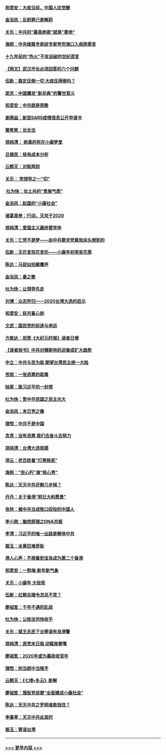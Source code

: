 #### [祝君安：大疫当前，中国人应觉醒](../pages/nsc993/n11821946.md?t=01271011) 
#### [金浴凤：反躬罪己是解药](../pages/nsc993/n11820280.md?t=01271011) 
#### [关乐：中共的“最高绝密”就是“要命”](../pages/nsc993/n11816946.md?t=01271011) 
#### [海网：中央维稳专家组专家夸完海口入病房感言](../pages/nsc993/n11815138.md?t=01271011) 
#### [十九年前的“伪火”不攻自破的世纪谎言](../pages/nsc993/n11813238.md?t=01271011) 
#### [【网文】武汉市长必须回答的六个问题](../pages/nsc993/n11813848.md?t=01271011) 
#### [伍新：稳定压倒一切 大疫压得倒吗？](../pages/nsc993/n11812634.md?t=01271011) 
#### [梁京：中国爆发“新非典”的警世意义](../pages/nsc993/n11812554.md?t=01271011) 
#### [祝君安：中共就是邪教](../pages/nsc993/n11812431.md?t=01271011) 
#### [谢燕益：新型SARS疫情信息公开申请书](../pages/nsc993/n11808840.md?t=01271011) 
#### [蜀笑笑：论合法](../pages/nsc993/n11808064.md?t=01271011) 
#### [郑纯清： 她真的死在小康梦里](../pages/nsc993/n11806623.md?t=01271011) 
#### [吕锡民：核电成本分析](../pages/nsc993/n11806284.md?t=01271011) 
#### [云鹤天：对联两则](../pages/nsc993/n11805957.md?t=01271011) 
#### [关乐： 党领导之一“切”](../pages/nsc993/n11804505.md?t=01271011) 
#### [ 吐为快：论土共的“贵族气质”](../pages/nsc993/n11804490.md?t=01271011) 
#### [金浴凤：赵国的“小康社会”](../pages/nsc993/n11804452.md?t=01271011) 
#### [诸葛高参：行动，灭共于2020](../pages/nsc993/n11804120.md?t=01271011) 
#### [郑纯清：爱国主义最终要党命](../pages/nsc993/n11802197.md?t=01271011) 
#### [关乐：亡党不是梦——由中共要求党章放床头想到的](../pages/nsc993/n11802156.md?t=01271011) 
#### [伍新：无花言现花言形——小康年初哭吴花燕](../pages/nsc993/n11800044.md?t=01271011) 
#### [陈达：马屁似拍颠覆声](../pages/nsc993/n11800010.md?t=01271011) 
#### [金浴凤：春之歌](../pages/nsc993/n11797687.md?t=01271011) 
#### [吐为快：让领导先走](../pages/nsc993/n11797512.md?t=01271011) 
#### [刘博：众志所归——2020台湾大选的启示](../pages/nsc993/n11796878.md?t=01271011) 
#### [祝君安：妖共畜心剖](../pages/nsc993/n11794273.md?t=01271011) 
#### [文武：国民党的前途与命运](../pages/nsc993/n11794198.md?t=01271011) 
#### [方能达：祝贺《大纪元时报》读者日增](../pages/nsc993/n11793807.md?t=01271011) 
#### [【读者投书】中共对穆斯林的迫害成扩大趋势](../pages/nsc993/n11791371.md?t=01271011) 
#### [中立：中共与民为敌 期望台湾民主统一大陆](../pages/nsc993/n11790392.md?t=01271011) 
#### [苦胆：一张选票的距离](../pages/nsc993/n11788914.md?t=01271011) 
#### [陆客：致习近平的一封信](../pages/nsc993/n11788867.md?t=01271011) 
#### [吐为快：贺中华民国之民主光大](../pages/nsc993/n11788618.md?t=01271011) 
#### [金浴凤：末日党之像](../pages/nsc993/n11787475.md?t=01271011) 
#### [理悟：中共不是中国](../pages/nsc993/n11787463.md?t=01271011) 
#### [念贲：没有选票  我们去奋斗去努力](../pages/nsc993/n11787398.md?t=01271011) 
#### [郑纯清：台湾大选观感](../pages/nsc993/n11786210.md?t=01271011) 
#### [项云：老百姓看“打黑除恶”](../pages/nsc993/n11785398.md?t=01271011) 
#### [海网：“空心朽”演“核心秀”](../pages/nsc993/n11783874.md?t=01271011) 
#### [陈达：天灭中共还剩几步棋？](../pages/nsc993/n11783719.md?t=01271011) 
#### [丹丹：关于香港“明日大屿愿景”](../pages/nsc993/n11783273.md?t=01271011) 
#### [张林：被中共当成牲口奴役的中国人](../pages/nsc993/n11782397.md?t=01271011) 
#### [李小刚：脑控原理之DNA共振](../pages/nsc993/n11780962.md?t=01271011) 
#### [李清：习近平的唯一出路是解体中共](../pages/nsc993/n11780866.md?t=01271011) 
#### [振玉：炎黄巨难奇耻](../pages/nsc993/n11779632.md?t=01271011) 
#### [港人心声：不想看到宝岛成为第二个香港](../pages/nsc993/n11778817.md?t=01271011) 
#### [祝君安：一剪梅‧新年新气象](../pages/nsc993/n11776340.md?t=01271011) 
#### [关乐：小康年 大役现](../pages/nsc993/n11774213.md?t=01271011) 
#### [伍新：红朝总理令怎总不灵？](../pages/nsc993/n11770813.md?t=01271011) 
#### [廖祖笙：千年不遇的乱政](../pages/nsc993/n11770373.md?t=01271011) 
#### [吐为快：公检法司快收手](../pages/nsc993/n11770359.md?t=01271011) 
#### [关乐：就王志民下台寄语有良港警](../pages/nsc993/n11769903.md?t=01271011) 
#### [郑纯清：恶党末日临 动辄挨掌嘴](../pages/nsc993/n11769356.md?t=01271011) 
#### [廖祖笙：2020年或为暴政收官年](../pages/nsc993/n11768216.md?t=01271011) 
#### [理悟：别当郎中当推手](../pages/nsc993/n11768243.md?t=01271011) 
#### [云鹤天：《七律▪冬云》新解](../pages/nsc993/n11768204.md?t=01271011) 
#### [廖祖笙：饿饭党说要“全面建成小康社会”](../pages/nsc993/n11767482.md?t=01271011) 
#### [陈达：天灭中共之罗网谁能挡住？](../pages/nsc993/n11767465.md?t=01271011) 
#### [李春草：天灭中共此其时](../pages/nsc993/n11767452.md?t=01271011) 
#### [振玉：寄语台湾](../pages/nsc993/n11767432.md?t=01271011) 

----
#### [ >>> 更早内容 <<< ](../indexes/nsc993-earlier.md)
